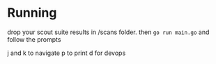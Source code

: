 # Running

drop your scout suite results in /scans folder. then `go run main.go` and follow the prompts

j and k to navigate
p to print
d for devops